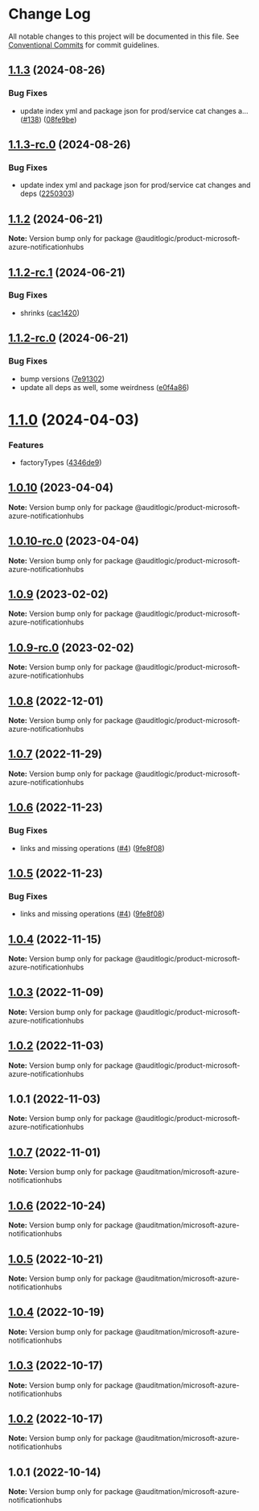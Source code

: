 # Change Log

All notable changes to this project will be documented in this file.
See [Conventional Commits](https://conventionalcommits.org) for commit guidelines.

## [1.1.3](https://github.com/auditlogic/product/compare/@auditlogic/product-microsoft-azure-notificationhubs@1.1.2...@auditlogic/product-microsoft-azure-notificationhubs@1.1.3) (2024-08-26)


### Bug Fixes

* update index yml and package json for prod/service cat changes a… ([#138](https://github.com/auditlogic/product/issues/138)) ([08fe9be](https://github.com/auditlogic/product/commit/08fe9beb1c8457462a19bc69caa02e6212d97e1a))





## [1.1.3-rc.0](https://github.com/auditlogic/product/compare/@auditlogic/product-microsoft-azure-notificationhubs@1.1.2...@auditlogic/product-microsoft-azure-notificationhubs@1.1.3-rc.0) (2024-08-26)


### Bug Fixes

* update index yml and package json for prod/service cat changes and deps ([2250303](https://github.com/auditlogic/product/commit/225030363a363608240135b7ebed386b28f01e4b))





## [1.1.2](https://github.com/auditlogic/product/compare/@auditlogic/product-microsoft-azure-notificationhubs@1.1.2-rc.1...@auditlogic/product-microsoft-azure-notificationhubs@1.1.2) (2024-06-21)

**Note:** Version bump only for package @auditlogic/product-microsoft-azure-notificationhubs





## [1.1.2-rc.1](https://github.com/auditlogic/product/compare/@auditlogic/product-microsoft-azure-notificationhubs@1.1.2-rc.0...@auditlogic/product-microsoft-azure-notificationhubs@1.1.2-rc.1) (2024-06-21)


### Bug Fixes

* shrinks ([cac1420](https://github.com/auditlogic/product/commit/cac14200fefcd8183ab69fe89a47bd3f70f563e9))





## [1.1.2-rc.0](https://github.com/auditlogic/product/compare/@auditlogic/product-microsoft-azure-notificationhubs@1.1.0...@auditlogic/product-microsoft-azure-notificationhubs@1.1.2-rc.0) (2024-06-21)


### Bug Fixes

* bump versions ([7e91302](https://github.com/auditlogic/product/commit/7e913023b8b312150ed7762c32fbbe616be71de5))
* update all deps as well, some weirdness ([e0f4a86](https://github.com/auditlogic/product/commit/e0f4a864714e2d3de6bbf3da014d5312fe53be2f))





# [1.1.0](https://github.com/auditlogic/product/compare/@auditlogic/product-microsoft-azure-notificationhubs@1.0.10...@auditlogic/product-microsoft-azure-notificationhubs@1.1.0) (2024-04-03)


### Features

* factoryTypes ([4346de9](https://github.com/auditlogic/product/commit/4346de92693aee892fccf725338ffc7b80ab182b))





## [1.0.10](https://github.com/auditlogic/product/compare/@auditlogic/product-microsoft-azure-notificationhubs@1.0.9...@auditlogic/product-microsoft-azure-notificationhubs@1.0.10) (2023-04-04)

**Note:** Version bump only for package @auditlogic/product-microsoft-azure-notificationhubs





## [1.0.10-rc.0](https://github.com/auditlogic/product/compare/@auditlogic/product-microsoft-azure-notificationhubs@1.0.9...@auditlogic/product-microsoft-azure-notificationhubs@1.0.10-rc.0) (2023-04-04)

**Note:** Version bump only for package @auditlogic/product-microsoft-azure-notificationhubs





## [1.0.9](https://github.com/auditlogic/product/compare/@auditlogic/product-microsoft-azure-notificationhubs@1.0.8...@auditlogic/product-microsoft-azure-notificationhubs@1.0.9) (2023-02-02)

**Note:** Version bump only for package @auditlogic/product-microsoft-azure-notificationhubs





## [1.0.9-rc.0](https://github.com/auditlogic/product/compare/@auditlogic/product-microsoft-azure-notificationhubs@1.0.8...@auditlogic/product-microsoft-azure-notificationhubs@1.0.9-rc.0) (2023-02-02)

**Note:** Version bump only for package @auditlogic/product-microsoft-azure-notificationhubs





## [1.0.8](https://github.com/auditlogic/product/compare/@auditlogic/product-microsoft-azure-notificationhubs@1.0.7...@auditlogic/product-microsoft-azure-notificationhubs@1.0.8) (2022-12-01)

**Note:** Version bump only for package @auditlogic/product-microsoft-azure-notificationhubs





## [1.0.7](https://github.com/auditlogic/product/compare/@auditlogic/product-microsoft-azure-notificationhubs@1.0.6...@auditlogic/product-microsoft-azure-notificationhubs@1.0.7) (2022-11-29)

**Note:** Version bump only for package @auditlogic/product-microsoft-azure-notificationhubs





## [1.0.6](https://github.com/auditlogic/product/compare/@auditlogic/product-microsoft-azure-notificationhubs@1.0.4...@auditlogic/product-microsoft-azure-notificationhubs@1.0.6) (2022-11-23)


### Bug Fixes

* links and missing operations ([#4](https://github.com/auditlogic/product/issues/4)) ([9fe8f08](https://github.com/auditlogic/product/commit/9fe8f08fe7c57fdb79f991ac35bd6ac2e7dcad38))





## [1.0.5](https://github.com/auditlogic/product/compare/@auditlogic/product-microsoft-azure-notificationhubs@1.0.4...@auditlogic/product-microsoft-azure-notificationhubs@1.0.5) (2022-11-23)


### Bug Fixes

* links and missing operations ([#4](https://github.com/auditlogic/product/issues/4)) ([9fe8f08](https://github.com/auditlogic/product/commit/9fe8f08fe7c57fdb79f991ac35bd6ac2e7dcad38))





## [1.0.4](https://github.com/auditlogic/product/compare/@auditlogic/product-microsoft-azure-notificationhubs@1.0.3...@auditlogic/product-microsoft-azure-notificationhubs@1.0.4) (2022-11-15)

**Note:** Version bump only for package @auditlogic/product-microsoft-azure-notificationhubs





## [1.0.3](https://github.com/auditlogic/product/compare/@auditlogic/product-microsoft-azure-notificationhubs@1.0.2...@auditlogic/product-microsoft-azure-notificationhubs@1.0.3) (2022-11-09)

**Note:** Version bump only for package @auditlogic/product-microsoft-azure-notificationhubs





## [1.0.2](https://github.com/auditlogic/product/compare/@auditlogic/product-microsoft-azure-notificationhubs@1.0.1...@auditlogic/product-microsoft-azure-notificationhubs@1.0.2) (2022-11-03)

**Note:** Version bump only for package @auditlogic/product-microsoft-azure-notificationhubs





## 1.0.1 (2022-11-03)

**Note:** Version bump only for package @auditlogic/product-microsoft-azure-notificationhubs





## [1.0.7](https://github.com/auditmation/store-content/compare/@auditmation/microsoft-azure-notificationhubs@1.0.6...@auditmation/microsoft-azure-notificationhubs@1.0.7) (2022-11-01)

**Note:** Version bump only for package @auditmation/microsoft-azure-notificationhubs





## [1.0.6](https://github.com/auditmation/store-content/compare/@auditmation/microsoft-azure-notificationhubs@1.0.5...@auditmation/microsoft-azure-notificationhubs@1.0.6) (2022-10-24)

**Note:** Version bump only for package @auditmation/microsoft-azure-notificationhubs





## [1.0.5](https://github.com/auditmation/store-content/compare/@auditmation/microsoft-azure-notificationhubs@1.0.4...@auditmation/microsoft-azure-notificationhubs@1.0.5) (2022-10-21)

**Note:** Version bump only for package @auditmation/microsoft-azure-notificationhubs





## [1.0.4](https://github.com/auditmation/store-content/compare/@auditmation/microsoft-azure-notificationhubs@1.0.3...@auditmation/microsoft-azure-notificationhubs@1.0.4) (2022-10-19)

**Note:** Version bump only for package @auditmation/microsoft-azure-notificationhubs





## [1.0.3](https://github.com/auditmation/store-content/compare/@auditmation/microsoft-azure-notificationhubs@1.0.2...@auditmation/microsoft-azure-notificationhubs@1.0.3) (2022-10-17)

**Note:** Version bump only for package @auditmation/microsoft-azure-notificationhubs





## [1.0.2](https://github.com/auditmation/store-content/compare/@auditmation/microsoft-azure-notificationhubs@1.0.1...@auditmation/microsoft-azure-notificationhubs@1.0.2) (2022-10-17)

**Note:** Version bump only for package @auditmation/microsoft-azure-notificationhubs





## 1.0.1 (2022-10-14)

**Note:** Version bump only for package @auditmation/microsoft-azure-notificationhubs
